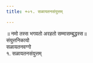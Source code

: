```yaml
---
title: +०१. सळायतनसंयुत्तम्

---
```

॥ नमो तस्स भगवतो अरहतो सम्मासम्बुद्धस्स॥  
संयुत्तनिकायो  
सळायतनवग्गो  
१. सळायतनसंयुत्तम्  